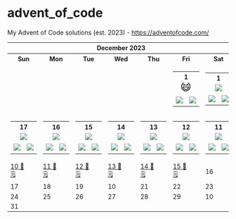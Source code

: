 # advent_of_code
My Advent of Code solutions (est. 2023) - https://adventofcode.com/


<!-- START_TOC -->


<table align="center" border="0" cellpadding="0" cellspacing="0" class="month" width="100%">
 <tr>
  <th class="month" colspan="7">
   December 2023
  </th>
 </tr>
 <tr>
  <th class="sun">
   Sun
  </th>
  <th class="mon">
   Mon
  </th>
  <th class="tue">
   Tue
  </th>
  <th class="wed">
   Wed
  </th>
  <th class="thu">
   Thu
  </th>
  <th class="fri">
   Fri
  </th>
  <th class="sat">
   Sat
  </th>
 </tr>
 <tr>
  <td class="noday">
  </td>
  <td class="noday">
  </td>
  <td class="noday">
  </td>
  <td class="noday">
  </td>
  <td class="noday">
  </td>
  <td class="fri">
       <table>
        <th colspan="2">1</th>
        <tr>
          <td colspan="2" align="center"><a href="2023/2.txt"><kbd><img src="static/emoji.svg"</kbd></a></td>
        </tr>
        <tr>
<!--           <td><a href="2023/2.py"><kbd>🐍</kbd></a></td> -->
         <td align="center"><a href="2023/2.py"><kbd> <img src="https://img.shields.io/badge/%F0%9F%90%8D-rgba(255,255,255,0)?style=flat-square" width="19"> </kbd></a></td>
          <td align="center" href="https://google.com"><kbd> <img width="19" src="https://img.shields.io/badge/%F0%9F%8E%AB-rgba(255,255,255,0)?style=flat-square"></kbd></td>
        </tr>
      </table>
<!--    <a href="2023/1.py">
    1 🪧
   </a>
   <br/>
   <a href="2023/1.txt">
    🐍
   </a>
   <a href="2023/1.txt">
    🎫
   </a> -->
  </td>
  <td class="sat">
       <table>
                <th colspan="2">1</th>
        <tr>
          <td colspan="2" align="center"><a href="2023/2.txt"><kbd><img src="https://img.shields.io/badge/%F0%9F%AA%A7-rgba(255,255,255,0)?style=flat-square" width="40"></kbd></a></td>
        </tr>
        <tr>
<!--           <td><a href="2023/2.py"><kbd>🐍</kbd></a></td> -->
         <td align="center"><a href="2023/2.py"><kbd> <img src="https://img.shields.io/badge/%F0%9F%90%8D-rgba(255,255,255,0)?style=flat-square" width="19"> </kbd></a></td>
          <td align="center" href="https://google.com"><kbd> <img width="19" src="https://img.shields.io/badge/%F0%9F%8E%AB-rgba(255,255,255,0)?style=flat-square"></kbd></td>
        </tr>
      </table>
  </td>
 </tr>
 <tr>
  <td class="sun">
       <table>
                <th colspan="2">17</th>
        <tr>
          <td colspan="2" align="center"><a href="2023/2.txt"><kbd><img src="https://img.shields.io/badge/%F0%9F%AA%A7-rgba(255,255,255,0)?style=flat-square" width="40"></kbd></a></td>
        </tr>
        <tr>
<!--           <td><a href="2023/2.py"><kbd>🐍</kbd></a></td> -->
         <td align="center"><a href="2023/2.py"><kbd> <img src="https://img.shields.io/badge/%F0%9F%90%8D-rgba(255,255,255,0)?style=flat-square" width="19"> </kbd></a></td>
          <td align="center" href="https://google.com"><kbd> <img width="19" src="https://img.shields.io/badge/%F0%9F%8E%AB-rgba(255,255,255,0)?style=flat-square"></kbd></td>
        </tr>
      </table>
  </td>
  <td class="mon">
       <table>
                <th colspan="2">16</th>
        <tr>
          <td colspan="2" align="center"><a href="2023/2.txt"><kbd><img src="https://img.shields.io/badge/%F0%9F%AA%A7-rgba(255,255,255,0)?style=flat-square" width="40"></kbd></a></td>
        </tr>
        <tr>
<!--           <td><a href="2023/2.py"><kbd>🐍</kbd></a></td> -->
         <td align="center"><a href="2023/2.py"><kbd> <img src="https://img.shields.io/badge/%F0%9F%90%8D-rgba(255,255,255,0)?style=flat-square" width="19"> </kbd></a></td>
          <td align="center" href="https://google.com"><kbd> <img width="19" src="https://img.shields.io/badge/%F0%9F%8E%AB-rgba(255,255,255,0)?style=flat-square"></kbd></td>
        </tr>
      </table>
  </td>
  <td class="tue">
       <table>
                <th colspan="2">15</th>
        <tr>
          <td colspan="2" align="center"><a href="2023/2.txt"><kbd><img src="https://img.shields.io/badge/%F0%9F%AA%A7-rgba(255,255,255,0)?style=flat-square" width="40"></kbd></a></td>
        </tr>
        <tr>
<!--           <td><a href="2023/2.py"><kbd>🐍</kbd></a></td> -->
         <td align="center"><a href="2023/2.py"><kbd> <img src="https://img.shields.io/badge/%F0%9F%90%8D-rgba(255,255,255,0)?style=flat-square" width="19"> </kbd></a></td>
          <td align="center" href="https://google.com"><kbd> <img width="19" src="https://img.shields.io/badge/%F0%9F%8E%AB-rgba(255,255,255,0)?style=flat-square"></kbd></td>
        </tr>
      </table>
  </td>
  <td class="wed">
       <table>
                <th colspan="2">14</th>
        <tr>
          <td colspan="2" align="center"><a href="2023/2.txt"><kbd><img src="https://img.shields.io/badge/%F0%9F%AA%A7-rgba(255,255,255,0)?style=flat-square" width="40"></kbd></a></td>
        </tr>
        <tr>
<!--           <td><a href="2023/2.py"><kbd>🐍</kbd></a></td> -->
         <td align="center"><a href="2023/2.py"><kbd> <img src="https://img.shields.io/badge/%F0%9F%90%8D-rgba(255,255,255,0)?style=flat-square" width="19"> </kbd></a></td>
          <td align="center" href="https://google.com"><kbd> <img width="19" src="https://img.shields.io/badge/%F0%9F%8E%AB-rgba(255,255,255,0)?style=flat-square"></kbd></td>
        </tr>
      </table>
  </td>
  <td class="thu">
       <table>
                <th colspan="2">13</th>
        <tr>
          <td colspan="2" align="center"><a href="2023/2.txt"><kbd><img src="https://img.shields.io/badge/%F0%9F%AA%A7-rgba(255,255,255,0)?style=flat-square" width="40"></kbd></a></td>
        </tr>
        <tr>
<!--           <td><a href="2023/2.py"><kbd>🐍</kbd></a></td> -->
         <td align="center"><a href="2023/2.py"><kbd> <img src="https://img.shields.io/badge/%F0%9F%90%8D-rgba(255,255,255,0)?style=flat-square" width="19"> </kbd></a></td>
          <td align="center" href="https://google.com"><kbd> <img width="19" src="https://img.shields.io/badge/%F0%9F%8E%AB-rgba(255,255,255,0)?style=flat-square"></kbd></td>
        </tr>
      </table>
  </td>
  <td class="fri">
       <table>
                <th colspan="2">12</th>
        <tr>
          <td colspan="2" align="center"><a href="2023/2.txt"><kbd><img src="https://img.shields.io/badge/%F0%9F%AA%A7-rgba(255,255,255,0)?style=flat-square" width="40"></kbd></a></td>
        </tr>
        <tr>
<!--           <td><a href="2023/2.py"><kbd>🐍</kbd></a></td> -->
         <td align="center"><a href="2023/2.py"><kbd> <img src="https://img.shields.io/badge/%F0%9F%90%8D-rgba(255,255,255,0)?style=flat-square" width="19"> </kbd></a></td>
          <td align="center" href="https://google.com"><kbd> <img width="19" src="https://img.shields.io/badge/%F0%9F%8E%AB-rgba(255,255,255,0)?style=flat-square"></kbd></td>
        </tr>
      </table>
  </td>
  <td class="sat">
       <table>
                <th colspan="2">11</th>
        <tr>
          <td colspan="2" align="center"><a href="2023/2.txt"><kbd><img src="https://img.shields.io/badge/%F0%9F%AA%A7-rgba(255,255,255,0)?style=flat-square" width="40"></kbd></a></td>
        </tr>
        <tr>
<!--           <td><a href="2023/2.py"><kbd>🐍</kbd></a></td> -->
         <td align="center"><a href="2023/2.py"><kbd> <img src="https://img.shields.io/badge/%F0%9F%90%8D-rgba(255,255,255,0)?style=flat-square" width="19"> </kbd></a></td>
          <td align="center" href="https://google.com"><kbd> <img width="19" src="https://img.shields.io/badge/%F0%9F%8E%AB-rgba(255,255,255,0)?style=flat-square"></kbd></td>
        </tr>
      </table>
  </td>
 </tr>
 <tr>
  <td class="sun">
   <a href="2023/10.py">
    10 🐍
   </a>
   <br/>
   <a href="2023/10.txt">
    🗒
   </a>
  </td>
  <td class="mon">
   <a href="2023/11.py">
    11 🐍
   </a>
   <br/>
   <a href="2023/11.txt">
    🗒
   </a>
  </td>
  <td class="tue">
   <a href="2023/12.py">
    12 🐍
   </a>
   <br/>
   <a href="2023/12.txt">
    🗒
   </a>
  </td>
  <td class="wed">
   <a href="2023/13.py">
    13 🐍
   </a>
   <br/>
   <a href="2023/13.txt">
    🗒
   </a>
  </td>
  <td class="thu">
   <a href="2023/14.py">
    14 🐍
   </a>
   <br/>
   <a href="2023/14.txt">
    🗒
   </a>
  </td>
  <td class="fri">
   <a href="2023/15.py">
    15 🐍
   </a>
   <br/>
   <a href="2023/15.txt">
    🗒
   </a>
  </td>
  <td class="sat">
   16
  </td>
 </tr>
 <tr>
  <td class="sun">
   17
  </td>
  <td class="mon">
   18
  </td>
  <td class="tue">
   19
  </td>
  <td class="wed">
   10
  </td>
  <td class="thu">
   21
  </td>
  <td class="fri">
   22
  </td>
  <td class="sat">
   23
  </td>
 </tr>
 <tr>
  <td class="sun">
   24
  </td>
  <td class="mon">
   25
  </td>
  <td class="tue">
   26
  </td>
  <td class="wed">
   27
  </td>
  <td class="thu">
   28
  </td>
  <td class="fri">
   29
  </td>
  <td class="sat">
   10
  </td>
 </tr>
 <tr>
  <td class="sun">
   31
  </td>
  <td class="noday">
  </td>
  <td class="noday">
  </td>
  <td class="noday">
  </td>
  <td class="noday">
  </td>
  <td class="noday">
  </td>
  <td class="noday">
  </td>
 </tr>
</table>
